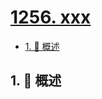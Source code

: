 # [1256. xxx](https://github.com/Tdahuyou/TNotes.leetcode/tree/main/notes/1256.%20xxx)

<!-- region:toc -->

- [1. 📝 概述](#1--概述)

<!-- endregion:toc -->

## 1. 📝 概述
